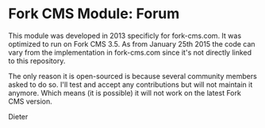 # Fork CMS Module: Forum

This module was developed in 2013 specificly for fork-cms.com. It was optimized to run on Fork CMS 3.5. As from January 25th 2015 the code can vary from the implementation in fork-cms.com since it's not directly linked to this repository.

The only reason it is open-sourced is because several community members asked to do so. I'll test and accept any contributions but will not maintain it anymore. Which means (it is possible) it will not work on the latest Fork CMS version.

Dieter
